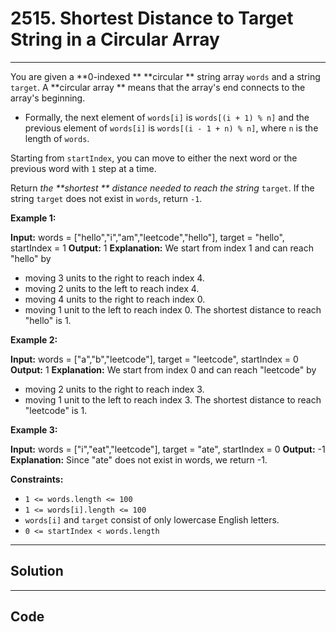 # 2515. Shortest Distance to Target String in a Circular Array

---

You are given a **0-indexed ** **circular ** string array `words` and a string `target`. A **circular array ** means that the array's end connects to the array's beginning.

  * Formally, the next element of `words[i]` is `words[(i + 1) % n]` and the previous element of `words[i]` is `words[(i - 1 + n) % n]`, where `n` is the length of `words`.



Starting from `startIndex`, you can move to either the next word or the previous word with `1` step at a time.

Return _the **shortest ** distance needed to reach the string_ `target`. If the string `target` does not exist in `words`, return `-1`.

 

**Example 1:**


**Input:** words = ["hello","i","am","leetcode","hello"], target = "hello", startIndex = 1
**Output:** 1
**Explanation:** We start from index 1 and can reach "hello" by
- moving 3 units to the right to reach index 4.
- moving 2 units to the left to reach index 4.
- moving 4 units to the right to reach index 0.
- moving 1 unit to the left to reach index 0.
The shortest distance to reach "hello" is 1.


**Example 2:**


**Input:** words = ["a","b","leetcode"], target = "leetcode", startIndex = 0
**Output:** 1
**Explanation:** We start from index 0 and can reach "leetcode" by
- moving 2 units to the right to reach index 3.
- moving 1 unit to the left to reach index 3.
The shortest distance to reach "leetcode" is 1.

**Example 3:**


**Input:** words = ["i","eat","leetcode"], target = "ate", startIndex = 0
**Output:** -1
**Explanation:** Since "ate" does not exist in words, we return -1.


 

**Constraints:**

  * `1 <= words.length <= 100`
  * `1 <= words[i].length <= 100`
  * `words[i]` and `target` consist of only lowercase English letters.
  * `0 <= startIndex < words.length`

---

## Solution



---

## Code
```python


```